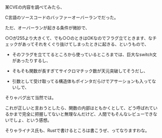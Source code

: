 某CVEの内容を調べてみたら、

C言語のソースコードのバッファーオーバーランでだった。

ただ、オーバーランが起きる条件が微妙で、

○○が255より大きくて、でも○○のときはOKなのでフラグ立てときます、なチェックがあってそれをくぐり抜けてしまったときに起きる、というもので、

* そのフラグを立ててるところから使っているところまでは、巨大なswitch文があったりするし、

* そもそも関数が長すぎてサイクロマチック数が天元突破してそうだし、

* 引数として受け取ってる構造体もポインタだらけでアサーションも入ってないしで、

そりゃバグ出て当然では。

これが正しいと言おうとしたら、関数の内部はともかくとして、どう呼ばれているかまで完全に把握してないと無理なんだけど、人間でもそんなレビューできないでしょ、という感想。

そりゃライナス氏も、Rustで書けるところは書こうぜ、ってなりますわな。
